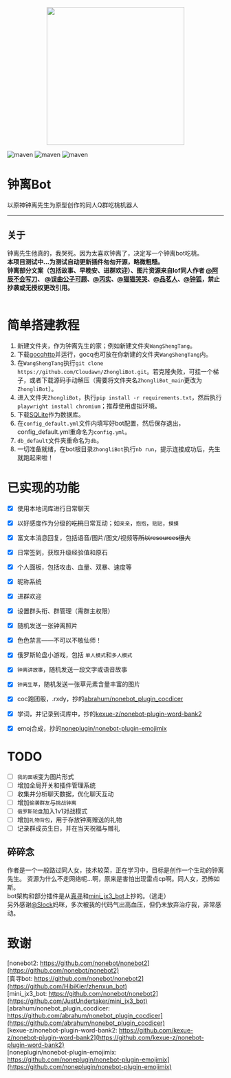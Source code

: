 <div align=center><img width="320" height="320" src="https://s2.loli.net/2022/07/28/ijPWQzoX1rCVOme.jpg"/></div>

![maven](https://img.shields.io/badge/python-3.10%2B-blue)
![maven](https://img.shields.io/badge/nonebot-2.0.0b4-yellow)
![maven](https://img.shields.io/badge/go--cqhttp-1.0.0-red)

 # 钟离Bot
 以原神钟离先生为原型创作的同人Q群吃桃机器人<br>
 ****
 
 ## 关于
  钟离先生他真的，我哭死。因为太喜欢钟离了，决定写一个钟离bot吃桃。<br>
 **本项目测试中...为测试自动更新插件匆匆开源，略微粗糙。**<br>
 **钟离部分文案（包括故事、早晚安、进群欢迎）、图片资源来自lof同人作者 [@阿辰不会写刀](https://whz0508.lofter.com)、 [@误曲公子可顾](https://wuqugongzikegu.lofter.com)、[@丙实](https://tuzimulang.lofter.com)、[@猫猫哭哭](https://moraxmywife.lofter.com)、[@品茗人](https://pinmingren.lofter.com/)、[@钟狐](https://huidanqing464.lofter.com)，禁止抄袭或无授权更改引用。**<br><br>
 
 
# 简单搭建教程
1. 新建文件夹，作为钟离先生的家；例如新建文件夹``WangShengTang``。
2. 下载[gocqhttp](https://docs.go-cqhttp.org/)并运行，gocq也可放在你新建的文件夹``WangShengTang``内。
3. 在``WangShengTang``执行``git clone https://github.com/Cloudawn/ZhongliBot.git``。若克隆失败，可挂一个梯子，或者下载源码手动解压（需要将文件夹名``ZhongliBot_main``更改为``ZhongliBot``）。
4. 进入文件夹``ZhongliBot``，执行``pip install -r requirements.txt``，然后执行``playwright install chromium``；推荐使用虚拟环境。
5. 下载[SQLite](https://www.sqlite.org/index.html)作为数据库。
6. 在``config_default.yml``文件内填写好bot配置，然后保存退出，config_default.yml重命名为``config.yml``。
7. ``db_default``文件夹重命名为``db``。
8. 一切准备就绪，在bot根目录``ZhongliBot``执行``nb run``，提示连接成功后，先生就跑起来啦！ <br>
 

# 已实现的功能
- [x] 使用本地词库进行日常聊天
- [x] 以好感度作为分级的~~吃桃~~日常互动；如``亲亲``，``抱抱``，``贴贴``，``摸摸``
- [x] 富文本消息回复，包括语音/图片/图文/视频等~~所以resources很大~~
- [x] 日常签到，获取升级经验值和原石
- [x] 个人面板，包括攻击、血量、双暴、速度等
- [x] 昵称系统
- [x] 进群欢迎
- [x] 设置群头衔、群管理（需群主权限）
- [x] 随机发送一张钟离照片
- [x] 色色禁言——不可以不敬仙师！
- [x] 俄罗斯轮盘小游戏，包括 ``单人模式``和``多人模式``
- [x] ``钟离讲故事``，随机发送一段文字或语音故事
- [x] ``钟离生草``，随机发送一张草元素含量丰富的图片
- [x] coc跑团骰，.rxdy，抄的[abrahum/nonebot_plugin_cocdicer](https://github.com/abrahum/nonebot_plugin_cocdicer)
- [x] 学词，并记录到词库中，抄的[kexue-z/nonebot-plugin-word-bank2](https://github.com/kexue-z/nonebot-plugin-word-bank2)
- [x] emoj合成，抄的[noneplugin/nonebot-plugin-emojimix](https://github.com/noneplugin/nonebot-plugin-emojimix)


# TODO
- [ ] ``我的面板``变为图片形式
- [ ] 增加全局开关和插件管理系统
- [ ] 收集并分析聊天数据，优化聊天互动
- [ ] 增加``偷袭群友``与``挑战钟离``
- [ ] ``俄罗斯轮盘``加入1v1对战模式
- [ ] 增加``礼物背包``，用于存放钟离赠送的礼物
- [ ] 记录群成员生日，并在当天祝福与赠礼 <br>

 ## 碎碎念
 作者是一个一般路过同人女，技术较菜，正在学习中，目标是创作一个生动的钟离先生。 资源为什么不走网络呢...啊，原来是害怕出现雷点cp啊。同人女，恐怖如斯。<br>
bot架构和部分插件是从[真寻](https://github.com/HibiKier/zhenxun_bot)和[mini_jx3_bot](https://github.com/JustUndertaker/mini_jx3_bot)上抄的。（逃走）<br>另外感谢[@Slock](https://github.com/Sclock)妈咪，多次被我的代码气出高血压，但仍未放弃治疗我，非常感动。

# 致谢
[nonebot2: https://github.com/nonebot/nonebot2](https://github.com/nonebot/nonebot2)<br>
[真寻bot: https://github.com/nonebot/nonebot2](https://github.com/HibiKier/zhenxun_bot)<br>
[mini_jx3_bot: https://github.com/nonebot/nonebot2](https://github.com/JustUndertaker/mini_jx3_bot)<br>
[abrahum/nonebot_plugin_cocdicer: https://github.com/abrahum/nonebot_plugin_cocdicer](https://github.com/abrahum/nonebot_plugin_cocdicer)<br>
[kexue-z/nonebot-plugin-word-bank2: https://github.com/kexue-z/nonebot-plugin-word-bank2](https://github.com/kexue-z/nonebot-plugin-word-bank2)<br>
[noneplugin/nonebot-plugin-emojimix: https://github.com/noneplugin/nonebot-plugin-emojimix](https://github.com/noneplugin/nonebot-plugin-emojimix)<br>
